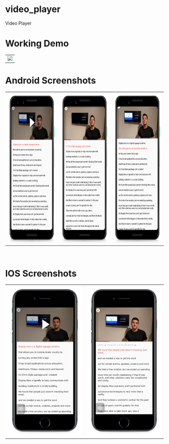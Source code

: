 # video_player
Video Player

# Working Demo
 
  <table>
  <tr>
  <td><img src="https://https://github.com/MarvelApps-Flutter/video_player/blob/master/screenshots/appg.gif" height="480px"></td>
    </tr>
  </table>
    

# Android Screenshots

<table>
  <tr>
    <td><img src="https://github.com/MarvelApps-Flutter/video_player/blob/master/screenshots/android1.png" height="480px"</td>
    <td><img src="https://github.com/MarvelApps-Flutter/video_player/blob/master/screenshots/android2.png" height="480px"></td>
    <td><img src="https://github.com/MarvelApps-Flutter/video_player/blob/master/screenshots/android3.png" height="480px"></td>
  
 
</tr>
 </table>

</br>

# IOS Screenshots

<table>
  <tr>
    <td><img src="https://github.com/MarvelApps-Flutter/video_player/blob/master/screenshots/ios1.png" height="480px"></td>
    <td><img src="https://github.com/MarvelApps-Flutter/video_player/blob/master/screenshots/ios2.png" height="480px"></td>
   

</tr>
 </table>
